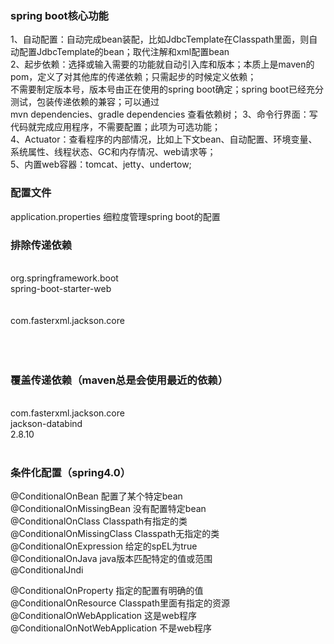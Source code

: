 ### spring boot核心功能
1、自动配置：自动完成bean装配，比如JdbcTemplate在Classpath里面，则自动配置JdbcTemplate的bean；取代注解和xml配置bean<br>
2、起步依赖：选择或输入需要的功能就自动引入库和版本；本质上是maven的pom，定义了对其他库的传递依赖；只需起步的时候定义依赖；<br>
           不需要制定版本号，版本号由正在使用的spring boot确定；spring boot已经充分测试，包装传递依赖的兼容；可以通过  <br>
           mvn dependencies、gradle dependencies 查看依赖树；
3、命令行界面：写代码就完成应用程序，不需要配置；此项为可选功能；<br>
4、Actuator：查看程序的内部情况，比如上下文bean、自动配置、环境变量、系统属性、线程状态、GC和内存情况、web请求等；<br>
5、内置web容器：tomcat、jetty、undertow; <br>
### 配置文件
application.properties 细粒度管理spring boot的配置 <br>
### 排除传递依赖 <br>
<dependency> <br>
    <groupId>org.springframework.boot</groupId> <br>
    <artifactId>spring-boot-starter-web</artifactId> <br>
    <exclusions> <br>
        <exclusion> <br>
            <groupId>com.fasterxml.jackson.core</groupId> <br>
        </exclusion> <br>
    </exclusions> <br>
</dependency> <br>

### 覆盖传递依赖（maven总是会使用最近的依赖）<br>
<dependency> <br>
    <groupId>com.fasterxml.jackson.core</groupId>        <br>
    <artifactId>jackson-databind</artifactId>            <br>
    <version>2.8.10</version> <br>
</dependency> <br>

### 条件化配置（spring4.0）<br>
@ConditionalOnBean                配置了某个特定bean       <br>
@ConditionalOnMissingBean         没有配置特定bean         <br>
@ConditionalOnClass               Classpath有指定的类      <br>
@ConditionalOnMissingClass        Classpath无指定的类      <br>
@ConditionalOnExpression          给定的spEL为true         <br>
@ConditionalOnJava                java版本匹配特定的值或范围 <br>
@ConditionalJndi                  

@ConditionalOnProperty            指定的配置有明确的值       <br>
@ConditionalOnResource            Classpath里面有指定的资源 <br>
@ConditionalOnWebApplication      这是web程序              <br>
@ConditionalOnNotWebApplication   不是web程序              <br>








